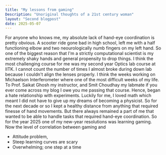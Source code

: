 ```yaml
---
title: "My lessons from gaming"
Description: "Unoriginal thoughts of a 21st century woman"
layout: "Second blogpost"
date: 2025-05-07
---
```


For anyone who knows me, my absolute lack of hand-eye coordination is pretty obvious. A scooter ride gone bad in high school, left me with a half functioning elbow and two neourologically numb fingers on my left hand. So one of the biggest reason that I'm a strictly computational scientist is my extremely shaky hands and general propensity to drop things. I think the most challenging course for me was my second year Optics lab course at IITK. I cannot count the number of times I almost broke during down lab because I couldn't align the lenses properly. I think the weeks working on Michaelson Interferometer where one of the most difficult weeks of my life. To Prof. Saikat Ghosh my instructor, and Smit Choudhay my labmate if you ever come across my blog I owe you me passing that course. Hence, began a hate relationship with experiments. Luckily for me, I loved math which meant I did not have to give up my dreams of becoming a physicist. So for the next decade or so I kept a healthy distance from anything that required finesse of hand movements. But there always remained a part of me that wanted to be able to handle tasks that required hand-eye coordination.
So for the year 2025 one of my new-year resolutions was learning gaming. Now the level of correlation between gaming and  
- Attitude problem,
- Steep learning curves are scary
- Overwhelming; one step at a time

